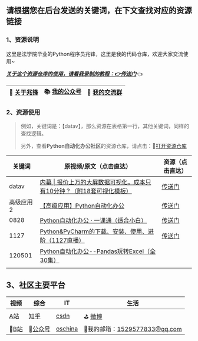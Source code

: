 ## 请根据您在后台发送的关键词，在下文查找对应的资源链接



### 1、资源说明

这里是法学院毕业的Python程序员兆锋，这里是我的代码仓库，欢迎大家交流使用~

*<u>**关于这个资源仓库的使用，请看我录制的教程：👉[传送门](https://www.bilibili.com/video/BV1Ry4y1m7Ai)**</u>*👈

| 🎯  [关于兆锋](https://mp.weixin.qq.com/s/UrJ5PkRWYydaajGetUqFYQ)   |  📚 [我的公众号](http://t.cn/A6Gkrbzw)   |  🚸 [我的交流群](https://mp.weixin.qq.com/s/6cR5fMSCtdI5sJdWiDwhOA)   |
| ---- | ---- | ---- |



### 2、资源使用

> 例如，关键词是：【datav】，那么资源在表格第一行，其他关键词，同样的查找逻辑。
>
> 另外，查看**Python自动化办公社区**的资源仓库，请点击：🚀[打开资源仓库](https://gitee.com/zhaofeng092/python_auto_office)



| 关键词    | 原视频/原文（点击直达）                                      | 资源（点击直达）                                             |
| --------- | ------------------------------------------------------------ | ------------------------------------------------------------ |
| datav     | [内幕 \| 报价上万的大屏数据可视化，成本只有10分钟？（附18套可视化模板）](https://mp.weixin.qq.com/s/vyRPVdtDIKb6lu845BRhFA) | [传送门](https://gitee.com/zhaofeng092/python_auto_office/tree/master/B%E7%AB%99/%E5%86%85%E5%B9%95-%E6%8A%A5%E4%BB%B7%E4%B8%8A%E4%B8%87%E7%9A%84%E5%A4%A7%E5%B1%8F%E6%95%B0%E6%8D%AE%E5%8F%AF%E8%A7%86%E5%8C%96%EF%BC%8C%E6%88%90%E6%9C%AC%E5%8F%AA%E6%9C%8910%E5%88%86%E9%92%9F%EF%BC%9F%EF%BC%88%E9%99%8418%E5%A5%97%E5%8F%AF%E8%A7%86%E5%8C%96%E6%A8%A1%E6%9D%BF%EF%BC%89) |
| 高级应用2 | [【高级应用】Python自动化办公](https://www.bilibili.com/video/BV1Ty4y1D7wZ) | [传送门](https://gitee.com/zhaofeng092/python_auto_office/tree/master/B%E7%AB%99/%E3%80%90%E9%AB%98%E7%BA%A7%E5%BA%94%E7%94%A8%E3%80%91Python%E8%87%AA%E5%8A%A8%E5%8C%96%E5%8A%9E%E5%85%AC/code) |
| 0828      | [Python自动化办公 · 一课通（适合小白）](https://www.bilibili.com/video/BV12K411N7nx) | [传送门](https://gitee.com/zhaofeng092/python_auto_office/tree/master/B%E7%AB%99/Python%E8%87%AA%E5%8A%A8%E5%8C%96%E5%8A%9E%E5%85%AC%20%C2%B7%20%E4%B8%80%E8%AF%BE%E9%80%9A%EF%BC%88%E9%80%82%E5%90%88%E5%B0%8F%E7%99%BD%EF%BC%89) |
| 1127      | [Python&PyCharm的下载、安装、使用、进阶（1127直播）](https://www.bilibili.com/video/BV1sy4y1q7zH) | [传送门](https://gitee.com/zhaofeng092/python_auto_office/blob/master/B%E7%AB%99/Python&PyCharm%E7%9A%84%E4%B8%8B%E8%BD%BD%E3%80%81%E5%AE%89%E8%A3%85%E3%80%81%E4%BD%BF%E7%94%A8%E3%80%81%E8%BF%9B%E9%98%B6%EF%BC%881127%E7%9B%B4%E6%92%AD%EF%BC%89/%E7%99%BE%E5%BA%A6%E4%BA%91%E9%93%BE%E6%8E%A5.txt) |
| 120501    | [Python自动化办公--Pandas玩转Excel（全30集）](https://www.bilibili.com/video/BV1hk4y1C73S) |                                                              |
|           |                                                              |                                                              |



## 3、社区主要平台

| 视频                                         | 综合                                            | IT                                            | 生活                                     |
| -------------------------------------------- | ----------------------------------------------- | --------------------------------------------- | ---------------------------------------- |
| [A站](https://www.acfun.cn/u/35901274)       | [知乎](https://www.zhihu.com/people/a-fei-2020) | [csdn](https://blog.csdn.net/weixin_42321517) | ⛳ [微博](https://weibo.com/u/7411061007) |
| 🚗[B站](https://space.bilibili.com/259649365) | 🚀[公众号](http://t.cn/A6Gkrbzw)                 | [oschina](https://my.oschina.net/u/3888978)   | 📲我的邮箱：1529577833@qq.com             |

